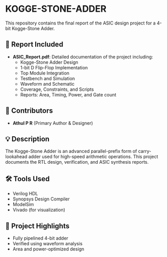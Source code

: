 # KOGGE-STONE-ADDER


This repository contains the final report of the ASIC design project for a 4-bit Kogge-Stone Adder.

## 📄 Report Included
- **ASIC_Report.pdf**: Detailed documentation of the project including:
  - Kogge-Stone Adder Design
  - 1-bit D Flip-Flop Implementation
  - Top Module Integration
  - Testbench and Simulation
  - Waveform and Schematic
  - Coverage, Constraints, and Scripts
  - Reports: Area, Timing, Power, and Gate count

## 👤 Contributors
- **Athul P R** (Primary Author & Designer)

## 💡 Description
The Kogge-Stone Adder is an advanced parallel-prefix form of carry-lookahead adder used for high-speed arithmetic operations. This project documents the RTL design, verification, and ASIC synthesis reports.

## 🛠 Tools Used
- Verilog HDL
- Synopsys Design Compiler
- ModelSim
- Vivado (for visualization)

## 🔬 Project Highlights
- Fully pipelined 4-bit adder
- Verified using waveform analysis
- Area and power-optimized design
